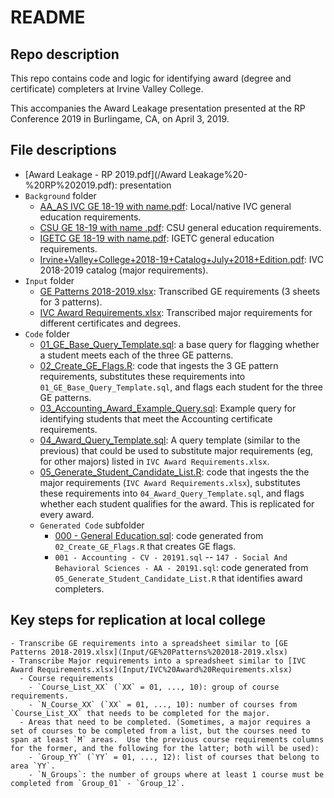 # README

## Repo description

This repo contains code and logic for identifying award (degree and certificate) completers at Irvine Valley College.

This accompanies the Award Leakage presentation presented at the RP Conference 2019 in Burlingame, CA, on April 3, 2019.

## File descriptions

  - [Award Leakage - RP 2019.pdf](/Award Leakage%20-%20RP%202019.pdf): presentation
  - `Background` folder
	- [AA_AS IVC GE 18-19 with name.pdf](Background/AA_AS%20IVC%20GE%2018-19%20with%20name.pdf): Local/native IVC general education requirements.
	- [CSU GE 18-19 with name .pdf](Background/CSU%20GE%2018-19%20with%20name%20.pdf): CSU general education requirements.
	- [IGETC GE 18-19 with name.pdf](Background/IGETC%20GE%2018-19%20with%20name.pdf): IGETC general education requirements.
	- [Irvine+Valley+College+2018-19+Catalog+July+2018+Edition.pdf](Background/Irvine+Valley+College+2018-19+Catalog+July+2018+Edition.pdf): IVC 2018-2019 catalog (major requirements).
  - `Input` folder
	- [GE Patterns 2018-2019.xlsx](Input/GE%20Patterns%202018-2019.xlsx): Transcribed GE requirements (3 sheets for 3 patterns).
	- [IVC Award Requirements.xlsx](Input/IVC%20Award%20Requirements.xlsx): Transcribed major requirements for different certificates and degrees.
  - `Code` folder
	- [01_GE_Base_Query_Template.sql](Code/01_GE_Base_Query_Template.sql): a base query for flagging whether a student meets each of the three GE patterns.
	- [02_Create_GE_Flags.R](Code/02_Create_GE_Flags.R): code that ingests the 3 GE pattern requirements, substitutes these requirements into `01_GE_Base_Query_Template.sql`, and flags each student for the three GE patterns.
	- [03_Accounting_Award_Example_Query.sql](Code/03_Accounting_Award_Example_Query.sql): Example query for identifying students that meet the Accounting certificate requirements.
	- [04_Award_Query_Template.sql](Code/04_Award_Query_Template.sql): A query template (similar to the previous) that could be used to substitute major requirements (eg, for other majors) listed in `IVC Award Requirements.xlsx`.
	- [05_Generate_Student_Candidate_List.R](Code/05_Generate_Student_Candidate_List.R): code that ingests the the major requirements (`IVC Award Requirements.xlsx`), substitutes these requirements into `04_Award_Query_Template.sql`, and flags whether each student qualifies for the award.  This is replicated for every award.
	- `Generated Code` subfolder
		- [000 - General Education.sql](Code/Generated%20Code/000%20-%20General%20Education.sql): code generated from `02_Create_GE_Flags.R` that creates GE flags.
		- `001 - Accounting - CV - 20191.sql` -- `147 - Social And Behavioral Sciences - AA - 20191.sql`: code generated from `05_Generate_Student_Candidate_List.R` that identifies award completers.
		
## Key steps for replication at local college
	- Transcribe GE requirements into a spreadsheet similar to [GE Patterns 2018-2019.xlsx](Input/GE%20Patterns%202018-2019.xlsx)
	- Transcribe Major requirements into a spreadsheet similar to [IVC Award Requirements.xlsx](Input/IVC%20Award%20Requirements.xlsx)
	  - Course requirements
	    - `Course_List_XX` (`XX` = 01, ..., 10): group of course requirements.
	    - `N_Course_XX` (`XX` = 01, ..., 10): number of courses from `Course_List_XX` that needs to be completed for the major.
	  - Areas that need to be completed. (Sometimes, a major requires a set of courses to be completed from a list, but the courses need to span at least `M` areas.  Use the previous course requirements columns for the former, and the following for the latter; both will be used):
		- `Group_YY` (`YY` = 01, ..., 12): list of courses that belong to area `YY`.
		- `N_Groups`: the number of groups where at least 1 course must be completed from `Group_01` - `Group_12`.